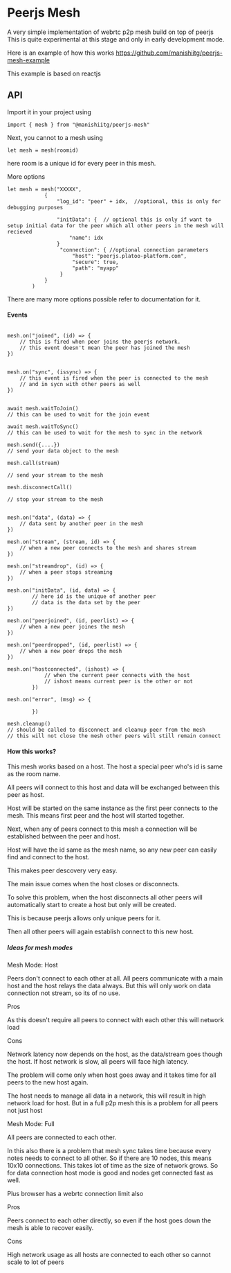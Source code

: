 # Peerjs Mesh #

A very simple implementation of webrtc p2p mesh build on top of peerjs
This is quite experimental at this stage and only in early development mode.

Here is an example of how this works https://github.com/manishiitg/peerjs-mesh-example  

This example is based on reactjs

## API ##

Import it in your project using

```
import { mesh } from "@manishiitg/peerjs-mesh"

```

Next, you cannot to a mesh using 

```
let mesh = mesh(roomid)
```
here room is a unique id for every peer in this mesh. 

More options 

```
let mesh = mesh("XXXXX",
            {
                "log_id": "peer" + idx,  //optional, this is only for debugging purposes
                
                "initData": {  // optional this is only if want to setup initial data for the peer which all other peers in the mesh will recieved
                    "name": idx
                }
                 "connection": { //optional connection parameters
                     "host": "peerjs.platoo-platform.com", 
                     "secure": true,
                     "path": "myapp"
                 }
            }
        )

```
There are many more options possible refer to documentation for it.

#### Events ####

```

mesh.on("joined", (id) => {
    // this is fired when peer joins the peerjs network.
    // this event doesn't mean the peer has joined the mesh
})


mesh.on("sync", (issync) => {
    // this event is fired when the peer is connected to the mesh
    // and in sycn with other peers as well
})


await mesh.waitToJoin() 
// this can be used to wait for the join event

await mesh.waitToSync()
// this can be used to wait for the mesh to sync in the network

mesh.send({....}) 
// send your data object to the mesh

mesh.call(stream)

// send your stream to the mesh

mesh.disconnectCall()

// stop your stream to the mesh


mesh.on("data", (data) => {
    // data sent by another peer in the mesh
})

mesh.on("stream", (stream, id) => {
    // when a new peer connects to the mesh and shares stream
})

mesh.on("streamdrop", (id) => {
    // when a peer stops streaming
})

mesh.on("initData", (id, data) => {
        // here id is the unique of another peer
        // data is the data set by the peer        
})

mesh.on("peerjoined", (id, peerlist) => {
    // when a new peer joines the mesh
})

mesh.on("peerdropped", (id, peerlist) => {
    // when a new peer drops the mesh
})

mesh.on("hostconnected", (ishost) => {
            // when the current peer connects with the host
            // ishost means current peer is the other or not
        })

mesh.on("error", (msg) => {
     
        })

mesh.cleanup()
// should be called to disconnect and cleanup peer from the mesh
// this will not close the mesh other peers will still remain connect

```



#### How this works? ####

This mesh works based on a host. The host a special peer who's id is same as the room name.

All peers will connect to this host and data will be exchanged between this peer as host.

Host will be started on the same instance as the first peer connects to the mesh. This means first peer and the host will started together.

Next, when any of peers connect to this mesh a connection will be established between the peer and host.

Host will have the id same as the mesh name, so any new peer can easily find and connect to the host. 

This makes peer descovery very easy.

The main issue comes when the host closes or disconnects. 

To solve this problem, when the host disconnects all other peers will automatically start to create a host but only will be created.

This is because peerjs allows only unique peers for it.

Then all other peers will again establish connect to this new host.


##### Ideas for mesh modes #####

Mesh Mode: Host

Peers don't connect to each other at all. All peers communicate with a main host and the host relays the data always.
But this will only work on data connection not stream, so its of no use.

Pros

As this doesn't require all peers to connect with each other this will network load

Cons

Network latency now depends on the host, as the data/stream goes though the host. If host network is slow, all peers will face high latency.

The problem will come only when host goes away and it takes time for all peers to the new host again. 

The host needs to manage all data in a network, this will result in high network load for host. But in a full p2p mesh this is a problem for all peers not just host


Mesh Mode: Full

All peers are connected to each other.

In this also there is a problem that mesh sync takes time because every notes needs to connect to all other.
So if there are 10 nodes, this means 10x10 connections. This takes lot of time as the size of network grows.
So for data connection host mode is good and nodes get connected fast as well.

Plus browser has a webrtc connection limit also

Pros

Peers connect to each other directly, so even if the host goes down the mesh is able to recover easily.

Cons

High network usage as all hosts are connected to each other so cannot scale to lot of peers
